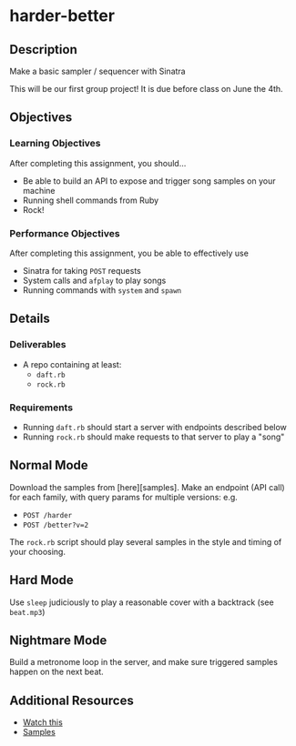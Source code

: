 # harder-better

## Description

Make a basic sampler / sequencer with Sinatra

This will be our first group project! It is due before class on June the 4th.

## Objectives

### Learning Objectives

After completing this assignment, you should…

* Be able to build an API to expose and trigger song samples on your machine
* Running shell commands from Ruby
* Rock!

### Performance Objectives

After completing this assignment, you be able to effectively use

* Sinatra for taking `POST` requests
* System calls and `afplay` to play songs
* Running commands with `system` and `spawn`

## Details

### Deliverables

* A repo containing at least:
  * `daft.rb`
  * `rock.rb`

### Requirements

* Running `daft.rb` should start a server with endpoints described below
* Running `rock.rb` should make requests to that server to play a "song"


## Normal Mode

Download the samples from [here][samples]. Make an endpoint (API call)
         for each family, with query params for multiple versions: e.g.

* `POST /harder`
* `POST /better?v=2`

The `rock.rb` script should play several samples in the style and timing of your choosing.

## Hard Mode

Use `sleep` judiciously to play a reasonable cover with a backtrack (see `beat.mp3`)

## Nightmare Mode

Build a metronome loop in the server, and make sure triggered samples happen on the next beat.


## Additional Resources

* [Watch this](https://www.youtube.com/watch?v=gAjR4_CbPpQ)
* [Samples](http://redlinernotes.com/docs/better-samples.zip)
